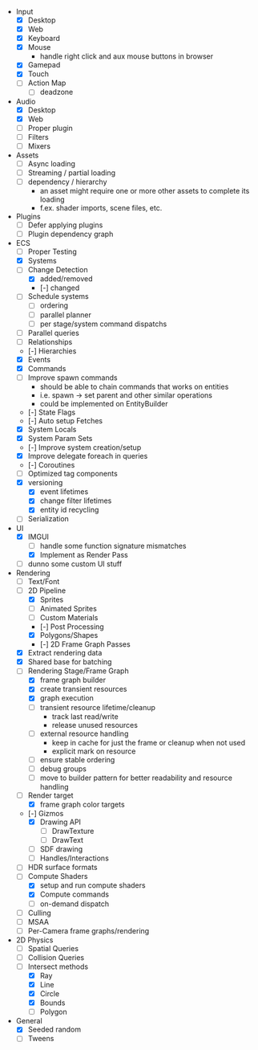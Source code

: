 - Input
	- [x] Desktop
	- [x] Web
	- [x] Keyboard
	- [x] Mouse
		- handle right click and aux mouse buttons in browser
	- [x] Gamepad
	- [x] Touch
	- [ ] Action Map
		- [ ] deadzone
- Audio
	- [x] Desktop
	- [x] Web
	- [ ] Proper plugin
	- [ ] Filters
	- [ ] Mixers
- Assets
	- [ ] Async loading
	- [ ] Streaming / partial loading
	- [ ] dependency / hierarchy
		- an asset might require one or more other assets to complete its loading
		- f.ex. shader imports, scene files, etc.
- Plugins
	- [ ] Defer applying plugins
	- [ ] Plugin dependency graph
- ECS
	- [ ] Proper Testing
	- [x] Systems
	- [ ] Change Detection
		- [x] added/removed
		- [-] changed
	- [ ] Schedule systems
		- [ ] ordering
		- [ ] parallel planner
		- [ ] per stage/system command dispatchs
	- [ ] Parallel queries
	- [ ] Relationships
	- [-] Hierarchies
	- [x] Events
	- [x] Commands
	- [ ] Improve spawn commands
		- should be able to chain commands that works on entities
		- i.e. spawn -> set parent and other similar operations
		- could be implemented on EntityBuilder
	- [-] State Flags
	- [-] Auto setup Fetches
	- [x] System Locals
	- [x] System Param Sets
	- [-] Improve system creation/setup
	- [x] Improve delegate foreach in queries
	- [-] Coroutines
	- [ ] Optimized tag components
	- [x] versioning
		- [x] event lifetimes
		- [x] change filter lifetimes
		- [x] entity id recycling
	- [ ] Serialization
- UI
	- [x] IMGUI
		- [ ] handle some function signature mismatches
		- [x] Implement as Render Pass
	- [ ] dunno some custom UI stuff
- Rendering
	- [ ] Text/Font
	- [ ] 2D Pipeline
		- [x] Sprites
		- [ ] Animated Sprites
		- [ ] Custom Materials
		- [-] Post Processing
		- [x] Polygons/Shapes
		- [-] 2D Frame Graph Passes
	- [x] Extract rendering data
	- [x] Shared base for batching
	- [ ] Rendering Stage/Frame Graph
		- [x] frame graph builder
		- [x] create transient resources
		- [x] graph execution
		- [ ] transient resource lifetime/cleanup
			- track last read/write
			- release unused resources
		- [ ] external resource handling
			- keep in cache for just the frame or cleanup when not used
			- explicit mark on resource
		- [ ] ensure stable ordering
		- [ ] debug groups
		- [ ] move to builder pattern for better readability and resource handling
	- [ ] Render target
		- [x] frame graph color targets
	- [-] Gizmos
		- [x] Drawing API
			- [ ] DrawTexture
			- [ ] DrawText
		- [ ] SDF drawing
		- [ ] Handles/Interactions
	- [ ] HDR surface formats
	- [ ] Compute Shaders
		- [x] setup and run compute shaders
		- [x] Compute commands
		- [ ] on-demand dispatch
	- [ ] Culling
	- [ ] MSAA
	- [ ] Per-Camera frame graphs/rendering
- 2D Physics
	- [ ] Spatial Queries
	- [ ] Collision Queries
	- [ ] Intersect methods
		- [x] Ray
		- [x] Line
		- [x] Circle
		- [x] Bounds
		- [ ] Polygon
- General
	- [x] Seeded random
	- [ ] Tweens